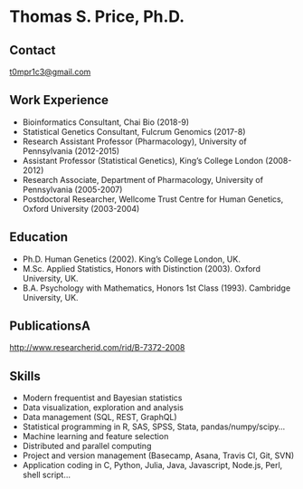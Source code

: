 # Thomas S. Price, Ph.D.

## Contact

t0mpr1c3@gmail.com

## Work Experience

* Bioinformatics Consultant, Chai Bio (2018-9)
* Statistical Genetics Consultant, Fulcrum Genomics (2017-8)
* Research Assistant Professor (Pharmacology), University of Pennsylvania (2012-2015)
* Assistant Professor (Statistical Genetics), King’s College London (2008-2012)
* Research Associate, Department of Pharmacology, University of Pennsylvania (2005-2007)
* Postdoctoral Researcher, Wellcome Trust Centre for Human Genetics, Oxford University (2003-2004)

## Education

* Ph.D.	Human Genetics (2002). King’s College London, UK.
* M.Sc.	Applied Statistics, Honors with Distinction (2003). Oxford University, UK.
* B.A.	Psychology with Mathematics, Honors 1st Class (1993). Cambridge University, UK. 

## PublicationsA
http://www.researcherid.com/rid/B-7372-2008

## Skills

* Modern frequentist and Bayesian statistics
* Data visualization, exploration and analysis
* Data management (SQL, REST, GraphQL)
* Statistical programming in R, SAS, SPSS, Stata, pandas/numpy/scipy…
* Machine learning and feature selection
* Distributed and parallel computing
* Project and version management (Basecamp, Asana, Travis CI, Git, SVN)
* Application coding in C, Python, Julia, Java, Javascript, Node.js, Perl, shell script…

